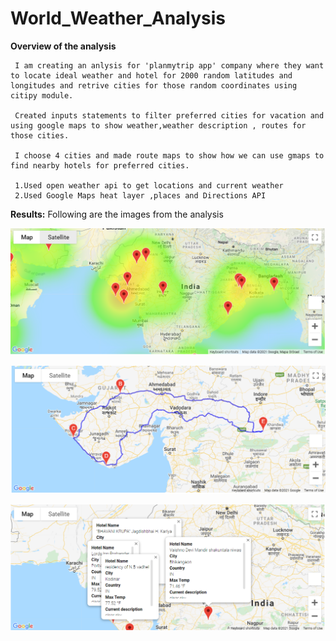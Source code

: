 # World_Weather_Analysis
**Overview of the analysis**
     
     I am creating an anlysis for 'planmytrip app' company where they want to locate ideal weather and hotel for 2000 random latitudes and longitudes and retrive cities for those random coordinates using citipy module.

     Created inputs statements to filter preferred cities for vacation and using google maps to show weather,weather description , routes for those cities.

     I choose 4 cities and made route maps to show how we can use gmaps to find nearby hotels for preferred cities. 

     1.Used open weather api to get locations and current weather
     2.Used Google Maps heat layer ,places and Directions API

**Results:**
Following are the images from the analysis 

![heat](weather_database/heat_map.PNG)

![Route](weather_database/route_map.png)

![marker](weather_database/cities_map_final.png)
